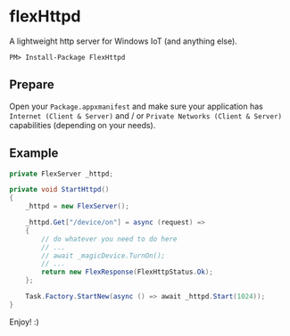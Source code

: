 # flexHttpd
A lightweight http server for Windows IoT (and anything else).

`PM> Install-Package FlexHttpd` 

## Prepare
Open your `Package.appxmanifest` and make sure your application has `Internet (Client & Server)` and / or `Private Networks (Client & Server)` capabilities (depending on your needs).

## Example

```c#
private FlexServer _httpd;

private void StartHttpd()
{
    _httpd = new FlexServer();

    _httpd.Get["/device/on"] = async (request) =>
    {
        // do whatever you need to do here
        // ...
        // await _magicDevice.TurnOn();
        // ...
        return new FlexResponse(FlexHttpStatus.Ok);
    };

    Task.Factory.StartNew(async () => await _httpd.Start(1024));
}
```

Enjoy! :)